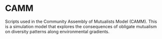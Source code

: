 # CAMM
Scripts used in the Community Assembly of Mutualists Model (CAMM). This is a simulation model that explores the consequences of obligate mutualism on diversity patterns along environmental gradients.
